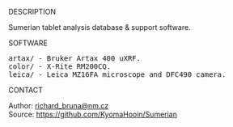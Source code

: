 
DESCRIPTION

Sumerian tablet analysis database  & support software.

SOFTWARE
<pre>
artax/ - Bruker Artax 400 uXRF.
color/ - X-Rite RM200CQ.
leica/ - Leica MZ16FA microscope and DFC490 camera.
</pre>
CONTACT

Author: richard_bruna@nm.cz<br>
Source: https://github.com/KyomaHooin/Sumerian

